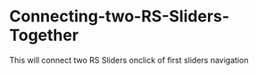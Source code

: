 # Connecting-two-RS-Sliders-Together
This will connect two RS Sliders onclick of first sliders navigation
